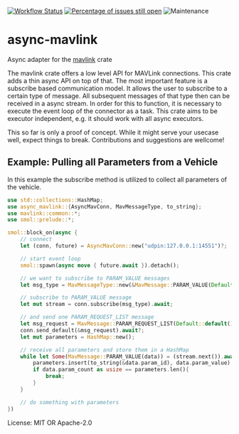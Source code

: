 [![Workflow Status](https://github.com/wucke13/async-mavlink/workflows/main/badge.svg)](https://github.com/wucke13/async-mavlink/actions?query=workflow%3A%22main%22)
[![Percentage of issues still open](https://isitmaintained.com/badge/open/wucke13/async-mavlink.svg)](https://isitmaintained.com/project/wucke13/async-mavlink "Percentage of issues still open")
![Maintenance](https://img.shields.io/badge/maintenance-activly--developed-brightgreen.svg)

# async-mavlink

Async adapter for the [mavlink](https://docs.rs/mavlink/) crate

The mavlink crate offers a low level API for MAVLink connections. This crate adds a thin
async API on top of that. The most important feature is a subscribe based communication model.
It allows the user to subscribe to a certain type of message. All subsequent messages of that
type then can be received in a async stream. In order for this to function, it is necessary to
execute the event loop of the connector as a task. This crate aims to be executor independent,
e.g. it should work with all async executors.

This so far is only a proof of concept. While it might serve your usecase well, expect things
to break. Contributions and suggestions are wellcome!

## Example: Pulling all Parameters from a Vehicle

In this example the subscribe method is utilized to collect all parameters of the vehicle.

```rust
use std::collections::HashMap;
use async_mavlink::{AsyncMavConn, MavMessageType, to_string};
use mavlink::common::*;
use smol::prelude::*;

smol::block_on(async {
    // connect
    let (conn, future) = AsyncMavConn::new("udpin:127.0.0.1:14551")?;

    // start event loop
    smol::spawn(async move { future.await }).detach();

    // we want to subscribe to PARAM_VALUE messages
    let msg_type = MavMessageType::new(&MavMessage::PARAM_VALUE(Default::default()));

    // subscribe to PARAM_VALUE message
    let mut stream = conn.subscribe(msg_type).await;

    // and send one PARAM_REQUEST_LIST message
    let msg_request = MavMessage::PARAM_REQUEST_LIST(Default::default());
    conn.send_default(&msg_request).await?;
    let mut parameters = HashMap::new();

    // receive all parameters and store them in a HashMap
    while let Some(MavMessage::PARAM_VALUE(data)) = (stream.next()).await {
        parameters.insert(to_string(&data.param_id), data.param_value);
        if data.param_count as usize == parameters.len(){
            break;
        }
    }

    // do something with parameters
})
```

License: MIT OR Apache-2.0
